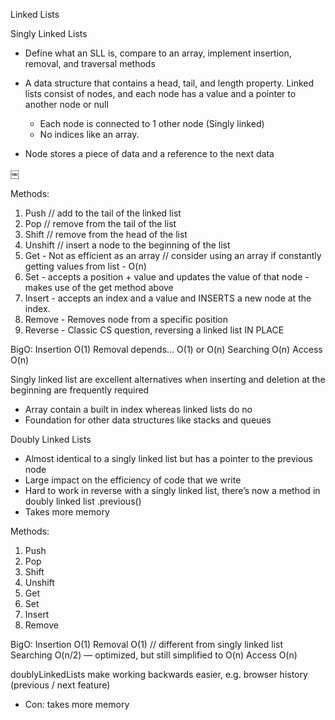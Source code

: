 Linked Lists

Singly Linked Lists

- Define what an SLL is, compare to an array, implement insertion, removal, and traversal methods
- A data structure that contains a head, tail, and length property. Linked lists consist of nodes, and each node has a value and a pointer to another node or null
    - Each node is connected to 1 other node (Singly linked)
    - No indices like an array.

- Node stores a piece of data and a reference to the next data

￼

Methods:
1. Push // add to the tail of the linked list
2. Pop // remove from the tail of the list
3. Shift // remove from the head of the list
4. Unshift // insert a node to the beginning of the list  
5. Get - Not as efficient as an array // consider using an array if constantly getting values from list - O(n)
6. Set - accepts a position + value and updates the value of  that node - makes use of the get method above
7. Insert - accepts an index and a value and INSERTS a new node at the index.
8. Remove - Removes node from a specific position
9. Reverse - Classic CS question, reversing a linked list IN PLACE  

BigO: 
Insertion O(1)
Removal depends… O(1) or O(n)
Searching O(n)
Access O(n)

Singly linked list are excellent alternatives when inserting and deletion at the beginning are frequently required
- Array contain a built in index whereas linked lists do no
- Foundation for other data structures like stacks and queues 

Doubly Linked Lists

- Almost identical to a singly linked list but has a pointer to the previous node
- Large impact on the efficiency of code that we write 
- Hard to work in reverse with a singly linked list, there’s now a method in doubly linked list .previous()
- Takes more memory

Methods:
1. Push
2. Pop
3. Shift 
4. Unshift
5. Get
6. Set
7. Insert
8. Remove

BigO:
Insertion O(1)
Removal O(1) // different from singly linked list
Searching O(n/2) — optimized, but still simplified to O(n)
Access O(n)

doublyLinkedLists make working backwards easier, e.g. browser history (previous / next feature) 
- Con: takes more memory
